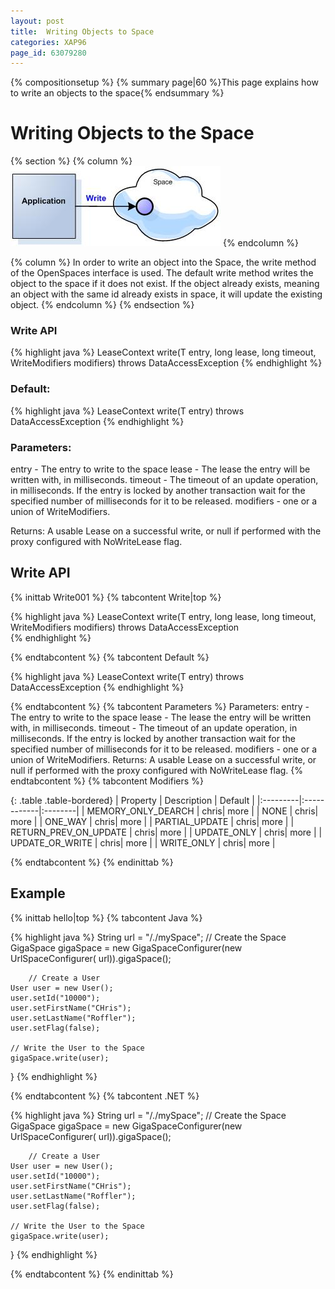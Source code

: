 ```yaml
---
layout: post
title:  Writing Objects to Space
categories: XAP96
page_id: 63079280
---
```


{% compositionsetup %}
{% summary page|60 %}This page explains how to write an objects to the space{% endsummary %}

# Writing Objects to the Space

{% section %}
{% column %}
![POJO_write.jpg](/attachment_files/POJO_write.jpg)
{% endcolumn %}

{% column %}
In order to write an object into the Space, the write method of the OpenSpaces interface is used. The default write method writes the object to the space if it does not exist. If the object already exists, meaning an object with the same id already exists in space, it will update the existing object. 
{% endcolumn %}
{% endsection %}

### Write API

{% highlight java %}
<T> LeaseContext<T> write(T entry,
                          long lease,
                          long timeout,
                          WriteModifiers modifiers)
                      throws DataAccessException 
{% endhighlight %}

### Default:

{% highlight java %}
 <T> LeaseContext<T> write(T entry) throws DataAccessException
{% endhighlight %}

### Parameters:

entry - The entry to write to the space
lease - The lease the entry will be written with, in milliseconds.
timeout - The timeout of an update operation, in milliseconds. If the entry is locked by another transaction wait for the specified number of milliseconds for it to be released.
modifiers - one or a union of WriteModifiers.

Returns:
A usable Lease on a successful write, or null if performed with the proxy configured with NoWriteLease flag.

## Write API

{% inittab Write001 %}
{% tabcontent Write|top %}

{% highlight java %}
<T> LeaseContext<T> write(T entry,
                          long lease,
                          long timeout,
                          WriteModifiers modifiers)
                      throws DataAccessException  
{% endhighlight %}

{% endtabcontent %}
{% tabcontent Default %}

{% highlight java %}
<T> LeaseContext<T> write(T entry) throws DataAccessException
{% endhighlight %}

{% endtabcontent %}
{% tabcontent Parameters %}
Parameters:
entry - The entry to write to the space
lease - The lease the entry will be written with, in milliseconds.
timeout - The timeout of an update operation, in milliseconds. If the entry is locked by another 
          transaction wait for the specified number of milliseconds for it to be released.
modifiers - one or a union of WriteModifiers.
Returns:
A usable Lease on a successful write, or null if performed with the proxy configured with NoWriteLease flag.
{% endtabcontent %}
{% tabcontent Modifiers %}

{: .table .table-bordered}
| Property | Description | Default |
|:---------|:------------|:--------|
| MEMORY\_ONLY\_DEARCH | chris| more |
| NONE | chris| more |
| ONE\_WAY | chris| more |
| PARTIAL\_UPDATE | chris| more |
| RETURN\_PREV\_ON\_UPDATE | chris| more |
| UPDATE\_ONLY | chris| more |
| UPDATE\_OR\_WRITE | chris| more |
| WRITE\_ONLY | chris| more |

{% endtabcontent %}
{% endinittab %}

## Example

{% inittab hello|top %}
{% tabcontent Java %}

{% highlight java %}
        String url = "/./mySpace";
        // Create the Space
        GigaSpace gigaSpace = new GigaSpaceConfigurer(new UrlSpaceConfigurer(
				url)).gigaSpace();
		 
        // Create a User
	User user = new User();
	user.setId("10000");
	user.setFirstName("CHris");
	user.setLastName("Roffler");
	user.setFlag(false);

	// Write the User to the Space
	gigaSpace.write(user);
}
{% endhighlight %}

{% endtabcontent %}
{% tabcontent .NET %}

{% highlight java %}
        String url = "/./mySpace";
        // Create the Space
        GigaSpace gigaSpace = new GigaSpaceConfigurer(new UrlSpaceConfigurer(
				url)).gigaSpace();
		 
        // Create a User
	User user = new User();
	user.setId("10000");
	user.setFirstName("CHris");
	user.setLastName("Roffler");
	user.setFlag(false);

	// Write the User to the Space
	gigaSpace.write(user);
}
{% endhighlight %}

{% endtabcontent %}
{% endinittab %}
